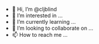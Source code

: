 - 👋 Hi, I’m @cljblind
- 👀 I’m interested in ...
- 🌱 I’m currently learning ...
- 💞️ I’m looking to collaborate on ...
- 📫 How to reach me ...

<!---
cljblind/cljblind is a ✨ special ✨ repository because its `README.md` (this file) appears on your GitHub profile.
You can click the Preview link to take a look at your changes.
--->
